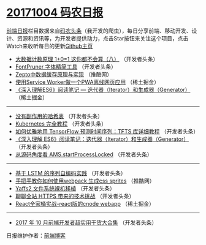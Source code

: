 # [20171004 码农日报](http://hao.caibaojian.com/date/2017/10/04)

[前端日报](http://caibaojian.com/c/news)栏目数据来自[码农头条](http://hao.caibaojian.com/)（我开发的爬虫），每日分享前端、移动开发、设计、资源和资讯等，为开发者提供动力，点击Star按钮来关注这个项目，点击Watch来收听每日的更新[Github主页](https://github.com/kujian/frontendDaily)
* [大数据计数原理 1+0=1 这你都不会算（八）](http://hao.caibaojian.com/53159.html) （开发者头条）
* [FontPruner 字体精简工具](http://hao.caibaojian.com/53154.html) （开发者头条）
* [Zepto中数据缓存原理与实现](http://hao.caibaojian.com/53142.html) （推酷网）
* [使用Service Worker做一个PWA离线网页应用](http://hao.caibaojian.com/53146.html) （稀土掘金）
* [《深入理解ES6》阅读笔记 &#8212; 迭代器（Iterator）和生成器（Generator）](http://hao.caibaojian.com/53147.html) （稀土掘金）

***
* [没有副作用的哈希表](http://hao.caibaojian.com/53162.html) （开发者头条）
* [Kubernetes 完全教程](http://hao.caibaojian.com/53152.html) （开发者头条）
* [如何优雅地用 TensorFlow 预测时间序列：TFTS 库详细教程](http://hao.caibaojian.com/53153.html) （开发者头条）
* [《深入理解 ES6》阅读笔记：迭代器（Iterator）和生成器（Generator）](http://hao.caibaojian.com/53156.html) （开发者头条）
* [从源码角度看 AMS.startProcessLocked](http://hao.caibaojian.com/53157.html) （开发者头条）

***
* [基于 LSTM 的序列自编码实践](http://hao.caibaojian.com/53158.html) （开发者头条）
* [手把手教你如何使用webpack 生成css sprites](http://hao.caibaojian.com/53143.html) （推酷网）
* [Yaffs2 文件系统裸机移植](http://hao.caibaojian.com/53160.html) （开发者头条）
* [聊聊全站 HTTPS 带来的技术挑战](http://hao.caibaojian.com/53161.html) （开发者头条）
* [React全家桶实战-react版的cnode webapp](http://hao.caibaojian.com/53148.html) （稀土掘金）

***
* [2017 年 10 月前端开发者超实用干货大合集](http://hao.caibaojian.com/53155.html) （开发者头条）

日报维护作者：[前端博客](http://caibaojian.com/) 